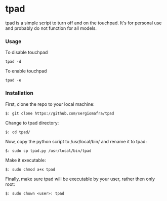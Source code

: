 # tpad
tpad is a simple script to turn off and on the touchpad. It's for personal use and probably do not function for all models.

### Usage
To disable touchpad
```
tpad -d
```
To enable touchpad
```
tpad -e
```

### Installation
First, clone the repo to your local machine:
```
$: git clone https://github.com/sergiomafra/tpad
```
Change to tpad directory:
```
$: cd tpad/
```
Now, copy the python script to /usr/local/bin/ and rename it to tpad:
```
$: sudo cp tpad.py /usr/local/bin/tpad
```
Make it executable:
```
$: sudo chmod a+x tpad
```
Finally, make sure tpad will be executable by your user, rather then only root:
```
$: sudo chown <user>: tpad
```
